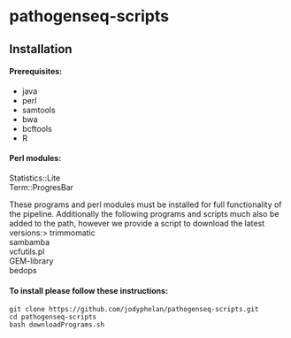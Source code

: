 # pathogenseq-scripts

## Installation

#### Prerequisites:
* java<br>
* perl<br>
* samtools<br>
* bwa<br>
* bcftools<br>
* R<br>
#### Perl modules:
Statistics::Lite<br>
Term::ProgresBar

These programs and perl modules must be installed for full functionality of the pipeline. Additionally the following programs and scripts much also be added to the path, however we provide a script to download the latest versions:>
	trimmomatic<br>
	sambamba<br>
	vcfutils.pl<br>
	GEM-library<br>
	bedops<br>

#### To install please follow these instructions:
	git clone https://github.com/jodyphelan/pathogenseq-scripts.git
	cd pathogenseq-scripts
	bash downloadPrograms.sh
	

